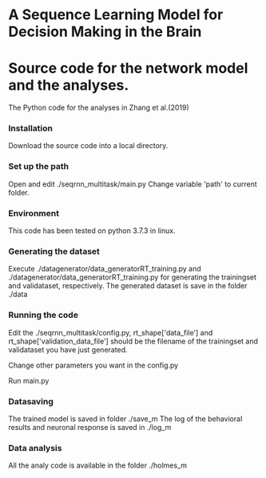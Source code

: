 # A Sequence Learning Model for Decision Making in the Brain
# Source code for the network model and the analyses.

The Python code for the analyses in Zhang et al.(2019)

### Installation
Download the source code into a local directory.

### Set up the path
Open and edit ./seqrnn_multitask/main.py Change variable 'path' to current folder.

### Environment
This code has been tested on python 3.7.3 in linux.

### Generating the dataset
Execute ./datagenerator/data_generatorRT_training.py and ./datagenerator/data_generatorRT_training.py for generating the trainingset and validataset, respectively.
The generated dataset is save in the folder ./data

### Running the code
Edit the ./seqrnn_multitask/config.py, rt_shape['data_file'] and rt_shape['validation_data_file'] should be the filename of the trainingset and validataset you have just generated.

Change other parameters you want in the config.py

Run main.py

### Datasaving

The trained model is saved in folder ./save_m
The log of the behavioral results and neuronal response is saved in ./log_m 

### Data analysis

All the analy code is available in the folder ./holmes_m













